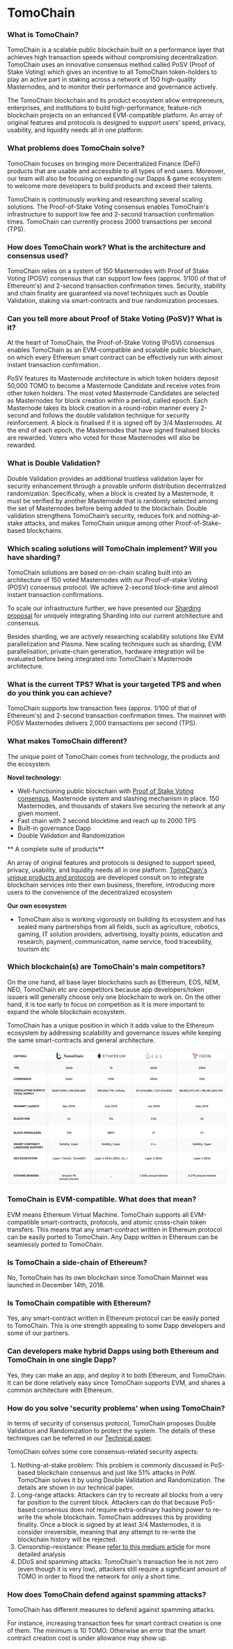 # TomoChain

### What is TomoChain?

TomoChain is a scalable public blockchain built on a performance layer that achieves high transaction speeds without compromising decentralization. TomoChain uses an innovative consensus method called PoSV (Proof of Stake Voting) which gives an incentive to all TomoChain token-holders to play an active part in staking across a network of 150 high-quality Masternodes, and to monitor their performance and governance actively. 

The TomoChain blockchain and its product ecosystem allow entrepreneurs, enterprises, and institutions to build high-performance, feature-rich blockchain projects on an enhanced EVM-compatible platform. An array of original features and protocols is designed to support users’ speed, privacy, usability, and liquidity needs all in one platform.

### What problems does TomoChain solve?

TomoChain focuses on bringing more Decentralized Finance (DeFi) products that are usable and accessible to all types of end users. Moreover, our team will also be focusing on expanding our Dapps & game ecosystem to welcome more developers to build products and exceed their talents.

TomoChain is continuously working and researching several scaling solutions. The Proof-of-Stake Voting consensus enables TomoChain's infrastructure to support low fee and 2-second transaction confirmation times. TomoChain can currently process 2000 transactions per second (TPS).

### How does TomoChain work? What is the architecture and consensus used?

TomoChain relies on a system of 150 Masternodes with Proof of Stake Voting (POSV) consensus that can support low fees (approx. 1/100 of that of Ethereum's) and 2-second transaction confirmation times. Security, stability and chain finality are guaranteed via novel techniques such as Double Validation, staking via smart-contracts and true randomization processes.

### Can you tell more about Proof of Stake Voting (PoSV)? What is it?

At the heart of TomoChain, the Proof-of-Stake Voting (PoSV) consensus enables TomoChain as an EVM-compatible and scalable public blockchain, on which every Ethereum smart contract can be effectively run with almost instant transaction confirmation.

PoSV features its Masternode architecture in which token holders deposit 50,000 TOMO to become a Masternode Candidate and receive votes from other token holders. The most voted Masternode Candidates are selected as Masternodes for block creation within a period, called epoch. Each Masternode takes its block creation in a round-robin manner every 2-second and follows the double validation technique for security reinforcement. A block is finalised if it is signed off by 3/4 Masternodes. At the end of each epoch, the Masternodes that have signed finalised blocks are rewarded. Voters who voted for those Masternodes will also be rewarded.

### What is Double Validation?

Double Validation provides an additional trustless validation layer for security enhancement through a provable uniform distribution decentralized randomization. Specifically, when a block is created by a Masternode, it must be verified by another Masternode that is randomly selected among the set of Masternodes before being added to the blockchain. Double validation strengthens TomoChain’s security, reduces fork and nothing-at-stake attacks, and makes TomoChain unique among other Proof-of-Stake-based blockchains.

### Which scaling solutions will TomoChain implement? Will you have sharding?

TomoChain solutions are based on on-chain scaling built into an architecture of 150 voted Masternodes with our Proof-of-stake Voting (POSV) consensus protocol. We achieve 2-second block-time and almost instant transaction confirmations.

To scale our infrastructure further, we have presented our [Sharding proposal](https://bit.ly/2xHK0u3) for uniquely integrating Sharding into our current architecture and consensus. 

Besides sharding, we are actively researching scalability solutions like EVM parallelization and Plasma. New scaling techniques such as sharding, EVM parallelisation, private-chain generation, hardware integration will be evaluated before being integrated into TomoChain's Masternode architecture.

### What is the current TPS? What is your targeted TPS and when do you think you can achieve?

TomoChain supports low transaction fees (approx. 1/100 of that of Ethereum's) and 2-second transaction confirmation times. The mainnet with POSV Masternodes delivers 2,000 transactions per second (TPS).

### What makes TomoChain different?

The unique point of TomoChain comes from technology, the products and the ecosystem.

**Novel technology:** 

* Well-functioning public blockchain with [Proof of Stake Voting consensus](https://www.youtube.com/watch?v=kZSWjAJHW_s\&t=7s), Masternode system and slashing mechanism in place. 150 Masternodes, and thousands of stakers live securing the network at any given moment.
* Fast chain with 2 second blocktime and reach up to 2000 TPS
* Built-in governance Dapp
* Double Validation and Randomization

** A complete suite of products**

An array of original features and protocols is designed to support speed, privacy, usability, and liquidity needs all in one platform. [TomoChain's unique products and protocols](../products/) are developed  consult on to integrate blockchain services into their own business, therefore, introducing more users to the convenience of the decentralized ecosystem

**Our own ecosystem**

* TomoChain also is working vigorously on building its ecosystem and has sealed many partnerships from all fields, such as agriculture, robotics, gaming, IT solution providers, advertising, loyalty points, education and research, payment, communication, name service, food traceability, tourism etc 

### Which blockchain(s) are TomoChain's main competitors?

On the one hand, all base layer blockchains such as Ethereum, EOS, NEM, NEO, TomoChain etc are competitors because app developers/token issuers will generally choose only one blockchain to work on. On the other hand, it is too early to focus on competition as it is more important to expand the whole blockchain ecosystem.

TomoChain has a unique position in which it adds value to the Ethereum ecosystem by addressing scalability and governance issues while keeping the same smart-contracts and general architecture.

![](../../.gitbook/assets/tomochain-comparison.png)

### **TomoChain is EVM-compatible. What does that mean?**

EVM means Ethereum Virtual Machine. TomoChain supports all EVM-compatible smart-contracts, protocols, and atomic cross-chain token transfers. This means that any smart-contract written in Ethereum protocol can be easily ported to TomoChain. Any Dapp written in Ethereum can be seamlessly ported to TomoChain.

### Is TomoChain a side-chain of Ethereum?

No, TomoChain has its own blockchain since TomoChain Mainnet was launched in December 14th, 2018.

### **Is TomoChain compatible with Ethereum?**

Yes, any smart-contract written in Ethereum protocol can be easily ported to TomoChain. This is one strength appealing to some Dapp developers and some of our partners.

### Can developers make hybrid Dapps using both Ethereum and TomoChain in one single Dapp?

Yes, they can make an app, and deploy it to both Ethereum, and TomoChain. It can be done relatively easy since TomoChain supports EVM, and shares a common architecture with Ethereum.

### How do you solve 'security problems' when using TomoChain?

In terms of security of consensus protocol, TomoChain proposes Double Validation and Randomization to protect the system. The details of these techniques can be referred in our [Technical paper](https://tomochain.com/docs/technical-whitepaper--1.0.pdf).

TomoChain solves some core consensus-related security aspects:

1. Nothing-at-stake problem: This problem is commonly discussed in PoS-based blockchain consensus and just like 51% attacks in PoW. TomoChain solves it by using Double Validation and Randomization. The details are shown in our technical paper.
2. Long-range attacks: Attackers can try to recreate all blocks from a very far position to the current block. Attackers can do that because PoS-based consensus does not require extra-ordinary hashing power to re-write the whole blockchain. TomoChain addresses this by providing finality. Once a block is signed by at least 3/4 Masternodes, it is consider irreversible, meaning that any attempt to re-write the blockchain history will be rejected.
3. Censorship-resistance: Please [refer to this medium article](https://medium.com/tomochain/tomochain-vs-eos-io-the-battle-of-posv-vs-dpos-or-just-some-coincidence-of-design-philosophy-b5f606a1e5df) for more detailed analysis
4. DDoS and spamming attacks: TomoChain's transaction fee is not zero (even though it is very low), attackers still require a significant amount of TOMO in order to flood the network for only a short time.

### How does TomoChain defend against spamming attacks?

TomoChain has different measures to defend against spamming attacks.

For instance, increasing transaction fees for smart contract creation is one of them. The minimum is 10 TOMO. Otherwise an error that the smart contract creation cost is under allowance may show up.





























